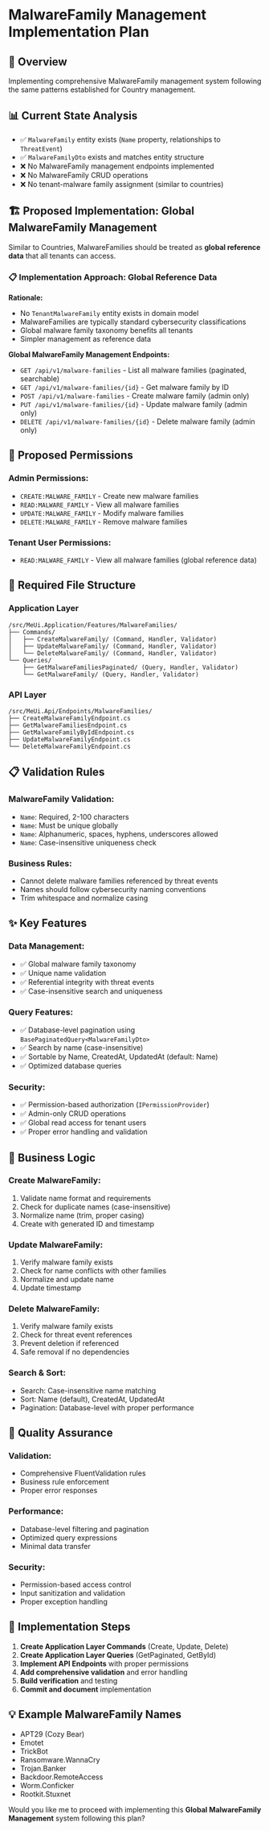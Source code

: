 # MalwareFamily Management Implementation Plan

## 🎯 Overview

Implementing comprehensive MalwareFamily management system following the same patterns established for Country management.

## 📊 Current State Analysis

- ✅ `MalwareFamily` entity exists (`Name` property, relationships to `ThreatEvent`)
- ✅ `MalwareFamilyDto` exists and matches entity structure
- ❌ No MalwareFamily management endpoints implemented
- ❌ No MalwareFamily CRUD operations
- ❌ No tenant-malware family assignment (similar to countries)

## 🏗️ Proposed Implementation: Global MalwareFamily Management

Similar to Countries, MalwareFamilies should be treated as **global reference data** that all tenants can access.

### 📋 **Implementation Approach: Global Reference Data**

**Rationale:**

- No `TenantMalwareFamily` entity exists in domain model
- MalwareFamilies are typically standard cybersecurity classifications
- Global malware family taxonomy benefits all tenants
- Simpler management as reference data

**Global MalwareFamily Management Endpoints:**

- `GET /api/v1/malware-families` - List all malware families (paginated, searchable)
- `GET /api/v1/malware-families/{id}` - Get malware family by ID
- `POST /api/v1/malware-families` - Create malware family (admin only)
- `PUT /api/v1/malware-families/{id}` - Update malware family (admin only)
- `DELETE /api/v1/malware-families/{id}` - Delete malware family (admin only)

## 🔐 Proposed Permissions

### Admin Permissions:

- `CREATE:MALWARE_FAMILY` - Create new malware families
- `READ:MALWARE_FAMILY` - View all malware families
- `UPDATE:MALWARE_FAMILY` - Modify malware families
- `DELETE:MALWARE_FAMILY` - Remove malware families

### Tenant User Permissions:

- `READ:MALWARE_FAMILY` - View all malware families (global reference data)

## 📁 Required File Structure

### Application Layer

```
/src/MeUi.Application/Features/MalwareFamilies/
├── Commands/
│   ├── CreateMalwareFamily/ (Command, Handler, Validator)
│   ├── UpdateMalwareFamily/ (Command, Handler, Validator)
│   └── DeleteMalwareFamily/ (Command, Handler, Validator)
└── Queries/
    ├── GetMalwareFamiliesPaginated/ (Query, Handler, Validator)
    └── GetMalwareFamily/ (Query, Handler, Validator)
```

### API Layer

```
/src/MeUi.Api/Endpoints/MalwareFamilies/
├── CreateMalwareFamilyEndpoint.cs
├── GetMalwareFamiliesEndpoint.cs
├── GetMalwareFamilyByIdEndpoint.cs
├── UpdateMalwareFamilyEndpoint.cs
└── DeleteMalwareFamilyEndpoint.cs
```

## 📋 Validation Rules

### MalwareFamily Validation:

- `Name`: Required, 2-100 characters
- `Name`: Must be unique globally
- `Name`: Alphanumeric, spaces, hyphens, underscores allowed
- `Name`: Case-insensitive uniqueness check

### Business Rules:

- Cannot delete malware families referenced by threat events
- Names should follow cybersecurity naming conventions
- Trim whitespace and normalize casing

## ✨ Key Features

### Data Management:

- ✅ Global malware family taxonomy
- ✅ Unique name validation
- ✅ Referential integrity with threat events
- ✅ Case-insensitive search and uniqueness

### Query Features:

- ✅ Database-level pagination using `BasePaginatedQuery<MalwareFamilyDto>`
- ✅ Search by name (case-insensitive)
- ✅ Sortable by Name, CreatedAt, UpdatedAt (default: Name)
- ✅ Optimized database queries

### Security:

- ✅ Permission-based authorization (`IPermissionProvider`)
- ✅ Admin-only CRUD operations
- ✅ Global read access for tenant users
- ✅ Proper error handling and validation

## 🎯 Business Logic

### Create MalwareFamily:

1. Validate name format and requirements
2. Check for duplicate names (case-insensitive)
3. Normalize name (trim, proper casing)
4. Create with generated ID and timestamp

### Update MalwareFamily:

1. Verify malware family exists
2. Check for name conflicts with other families
3. Normalize and update name
4. Update timestamp

### Delete MalwareFamily:

1. Verify malware family exists
2. Check for threat event references
3. Prevent deletion if referenced
4. Safe removal if no dependencies

### Search & Sort:

- Search: Case-insensitive name matching
- Sort: Name (default), CreatedAt, UpdatedAt
- Pagination: Database-level with proper performance

## 🧪 Quality Assurance

### Validation:

- Comprehensive FluentValidation rules
- Business rule enforcement
- Proper error responses

### Performance:

- Database-level filtering and pagination
- Optimized query expressions
- Minimal data transfer

### Security:

- Permission-based access control
- Input sanitization and validation
- Proper exception handling

## 🚀 Implementation Steps

1. **Create Application Layer Commands** (Create, Update, Delete)
2. **Create Application Layer Queries** (GetPaginated, GetById)
3. **Implement API Endpoints** with proper permissions
4. **Add comprehensive validation** and error handling
5. **Build verification** and testing
6. **Commit and document** implementation

## 💡 Example MalwareFamily Names

- APT29 (Cozy Bear)
- Emotet
- TrickBot
- Ransomware.WannaCry
- Trojan.Banker
- Backdoor.RemoteAccess
- Worm.Conficker
- Rootkit.Stuxnet

Would you like me to proceed with implementing this **Global MalwareFamily Management** system following this plan?
